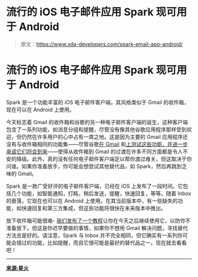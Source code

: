 # 流行的 iOS 电子邮件应用 Spark 现可用于 Android

> 原文：<https://www.xda-developers.com/spark-email-app-android/>

# 流行的 iOS 电子邮件应用 Spark 现可用于 Android

Spark 是一个功能丰富的 iOS 电子邮件客户端，其风格类似于 Gmail 的收件箱，现在可以在 Android 上使用。

今天标志着 Gmail 的收件箱和谷歌的另一种电子邮件客户端的诞生，这种客户端包含了一系列功能，如消息分组和提醒，尽管没有像其他谷歌应用程序那样受到欢迎，但仍然在许多用户的心中占有一席之地。这是因为主要的 Gmail 应用程序还没有与收件箱相同的功能集——尽管谷歌[在 Gmail](https://www.xda-developers.com/google-testing-inbox-features-gmail/) 和[上测试这些功能，并进一步承诺它们将会到来](https://www.xda-developers.com/google-gmail-dynamic-email-scheduling-smart-compose-inbox/)——使得从收件箱到 Gmail 的过渡在许多不同方面都是令人不安的降级。此外，真的没有任何电子邮件客户端足以帮你渡过难关，但这取决于你问谁。如果你准备放手，你可能会想尝试其他替代品，如 Spark，然后再跳到乏味的 Gmail。

Spark 是一款广受好评的电子邮件客户端，已经在 iOS 上发布了一段时间。它包括几个功能，如智能通知，打盹，稍后发送，提醒，快速回复，等等。随着 Inbox 的衰落，它现在也可以在 Android 上使用。在其当前版本中，有一些缺失的功能，如快速回复和第三方集成，但这些功能将很快在未来版本中推出。

放下收件箱可能很难- [我们发布了一个教程](https://www.xda-developers.com/use-inbox-by-gmail-android-after-shutdown/)让你在今天之后继续使用它，以防你不准备放下。但这是你迟早要做的事情，如果你不想用 Gmail 解决问题，寻找替代方法总是好的。请注意，Spark 与 Inbox 并不完全相同，但它确实有一系列你可能会错过的功能，比如提醒，而且它很可能是最好的替代品之一。现在就去看看吧！

* * *

[**来源:星火**](https://sparkmailapp.com/blog/spark-mail-arrives-on-android)